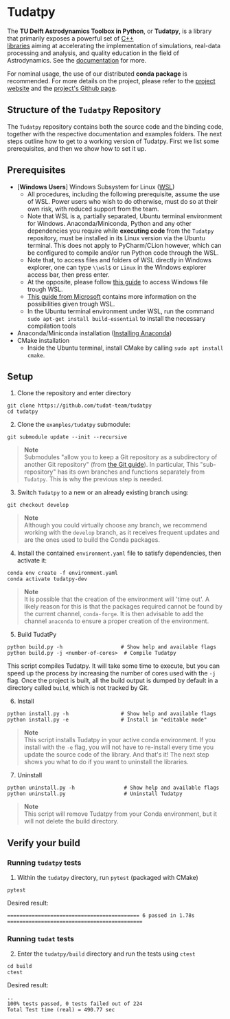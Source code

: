 # Tudatpy

The **TU Delft Astrodynamics Toolbox in Python**, or **Tudatpy**, is a library that primarily exposes a powerful set of [C++  
libraries](https://tudat.tudelft.nl/) aiming at accelerating the implementation of simulations, real-data processing and analysis, and quality education in the field of Astrodynamics.
See the [documentation](https://tudat-space.readthedocs.io) for more.

For nominal usage, the use of our distributed **conda package** is recommended. For more details on the project, please refer to the [project website](https://docs.tudat.space/en/latest/) and the [project's Github page](https://github.com/tudat-team).

## Structure of the `Tudatpy` Repository

The `Tudatpy` repository contains both the source code and the binding code, together with the respective documentation and examples folders.
The next steps outline how to get to a working version of Tudatpy. First we list some prerequisites, and then we show how to set it up.

## Prerequisites

- [**Windows Users**] Windows Subsystem for Linux ([WSL](https://docs.microsoft.com/en-us/windows/wsl/install))
  - All procedures, including the following prerequisite, assume the use of WSL. Power users who wish to do otherwise,
    must do so at their own risk, with reduced support from the team.
  - Note that WSL is a, partially separated, Ubuntu terminal environment for Windows. Anaconda/Miniconda, Python and any other dependencies you require while **executing code** from the `Tudatpy` repository, must be installed in its Linux version via the Ubuntu terminal. This does not apply to PyCharm/CLion however, which can be configured to compile and/or run Python code through the WSL.
  - Note that, to access files and folders of WSL directly in Windows explorer, one can type `\\wsl$` or `Linux` in the Windows explorer access bar, then press enter.
  - At the opposite, please follow [this guide](https://docs.microsoft.com/en-us/windows/wsl/wsl2-mount-disk) to access Windows file trough WSL.
  - [This guide from Microsoft](https://docs.microsoft.com/en-us/windows/wsl/setup/environment) contains more information on the possibilities given trough WSL.
  - In the Ubuntu terminal environment under WSL, run the command `sudo apt-get install build-essential` to install the necessary compilation tools
- Anaconda/Miniconda installation ([Installing Anaconda](https://tudat-space.readthedocs.io/en/latest/_src_first_steps/tudat_py.html#installing-anaconda))
- CMake installation
  - Inside the Ubuntu terminal, install CMake by calling `sudo apt install cmake`.

## Setup

1. Clone the repository and enter directory

````
git clone https://github.com/tudat-team/tudatpy
cd tudatpy
````

2. Clone the `examples/tudatpy` submodule:

````
git submodule update --init --recursive
````

> **Note** \
> Submodules "allow you to keep a Git repository as a subdirectory of
> another Git repository" (from [the Git guide](https://git-scm.com/book/en/v2/Git-Tools-Submodules)). In particular,
> This "sub-repository" has its own branches and functions separately from `Tudatpy`. This is why the previous step is needed.

3. Switch `Tudatpy` to a new or an already existing branch using:

````
git checkout develop
````

> **Note**\
> Although you could virtually choose any branch, we recommend working with the `develop` branch, as it receives frequent updates and are the ones used to build the Conda packages.

4. Install the contained `environment.yaml` file to satisfy dependencies, then activate it:

````
conda env create -f environment.yaml
conda activate tudatpy-dev
````

> **Note**\
It is possible that the creation of the environment will 'time out'. A likely reason for this is that the packages required cannot be found by the current channel, `conda-forge`. It is then advisable to add the channel `anaconda` to ensure a proper creation of the environment.
>

5. Build TudatPy

```
python build.py -h                   # Show help and available flags
python build.py -j <number-of-cores>  # Compile Tudatpy
```
This script compiles Tudatpy. It will take some time to execute, but you can speed up the process by increasing the number of cores used with the `-j` flag.
Once the project is built, all the build output is dumped by default in a directory called `build`, which is not tracked by Git.

6. Install

```
python install.py -h                 # Show help and available flags
python install.py -e                 # Install in "editable mode"
```

> **Note**\
> This script installs Tudatpy in your active conda environment. If you install with the `-e` flag, you will not have to re-install every time you update the source code of the library.
> And that's it! The next step shows you what to do if you want to uninstall the libraries.

7. Uninstall

```
python uninstall.py -h                # Show help and available flags
python uninstall.py                   # Uninstall Tudatpy
```
> **Note**\
> This script will remove Tudatpy from your Conda environment, but it will not delete the build directory.
>
>
## Verify your build

### Running `tudatpy` tests

1. Within the `tudatpy` directory, run `pytest`  (packaged with CMake)

````
pytest
````
Desired result:
````
=========================================== 6 passed in 1.78s ============================================
````
### Running `tudat` tests

2. Enter the `tudatpy/build` directory and run the tests using `ctest`
````
cd build
ctest
````

Desired result:
````
..
100% tests passed, 0 tests failed out of 224
Total Test time (real) = 490.77 sec
````
